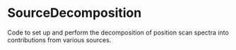 # SourceDecomposition
Code to set up and perform the decomposition of position scan spectra into contributions from various sources.
